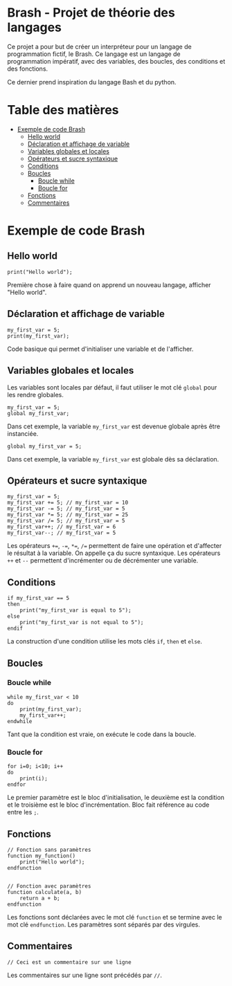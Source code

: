 <h1>Brash - Projet de théorie des langages</h1>

Ce projet a pour but de créer un interpréteur pour un langage de programmation fictif, le Brash. Ce langage est un langage de programmation impératif, avec des variables, des boucles, des conditions et des fonctions.

Ce dernier prend inspiration du langage Bash et du python.

<h1>Table des matières</h1>

- [Exemple de code Brash](#exemple-de-code-brash)
  - [Hello world](#hello-world)
  - [Déclaration et affichage de variable](#déclaration-et-affichage-de-variable)
  - [Variables globales et locales](#variables-globales-et-locales)
  - [Opérateurs et sucre syntaxique](#opérateurs-et-sucre-syntaxique)
  - [Conditions](#conditions)
  - [Boucles](#boucles)
    - [Boucle while](#boucle-while)
    - [Boucle for](#boucle-for)
  - [Fonctions](#fonctions)
  - [Commentaires](#commentaires)


# Exemple de code Brash

## Hello world

```
print("Hello world");
```

Première chose à faire quand on apprend un nouveau langage, afficher "Hello world".

## Déclaration et affichage de variable

```
my_first_var = 5;
print(my_first_var);
```

Code basique qui permet d'initialiser une variable et de l'afficher.

## Variables globales et locales

Les variables sont locales par défaut, il faut utiliser le mot clé `global` pour les rendre globales.

```
my_first_var = 5;
global my_first_var;
```

Dans cet exemple, la variable `my_first_var` est devenue globale après être instanciée.

```
global my_first_var = 5;
```

Dans cet exemple, la variable `my_first_var` est globale dès sa déclaration.

## Opérateurs et sucre syntaxique

```
my_first_var = 5;
my_first_var += 5; // my_first_var = 10
my_first_var -= 5; // my_first_var = 5
my_first_var *= 5; // my_first_var = 25
my_first_var /= 5; // my_first_var = 5
my_first_var++; // my_first_var = 6
my_first_var--; // my_first_var = 5
```

Les opérateurs `+=`, `-=`, `*=`, `/=` permettent de faire une opération et d'affecter le résultat à la variable.
On appelle ça du sucre syntaxique.
Les opérateurs `++` et `--` permettent d'incrémenter ou de décrémenter une variable.

## Conditions

```
if my_first_var == 5
then
    print("my_first_var is equal to 5");
else
    print("my_first_var is not equal to 5");
endif
```

La construction d'une condition utilise les mots clés `if`, `then` et `else`.

## Boucles

### Boucle while

```
while my_first_var < 10
do
    print(my_first_var);
    my_first_var++;
endwhile
```

Tant que la condition est vraie, on exécute le code dans la boucle.

### Boucle for

```
for i=0; i<10; i++
do
    print(i);
endfor
```

Le premier paramètre est le bloc d'initialisation, le deuxième est la condition et le troisième est le bloc d'incrémentation.
Bloc fait référence au code entre les `;`.

## Fonctions

```
// Fonction sans paramètres
function my_function()
    print("Hello world");
endfunction


// Fonction avec paramètres
function calculate(a, b)
    return a + b;
endfunction
```

Les fonctions sont déclarées avec le mot clé `function` et se termine avec le mot clé `endfunction`.
Les paramètres sont séparés par des virgules.

## Commentaires

```
// Ceci est un commentaire sur une ligne
```

Les commentaires sur une ligne sont précédés par `//`.